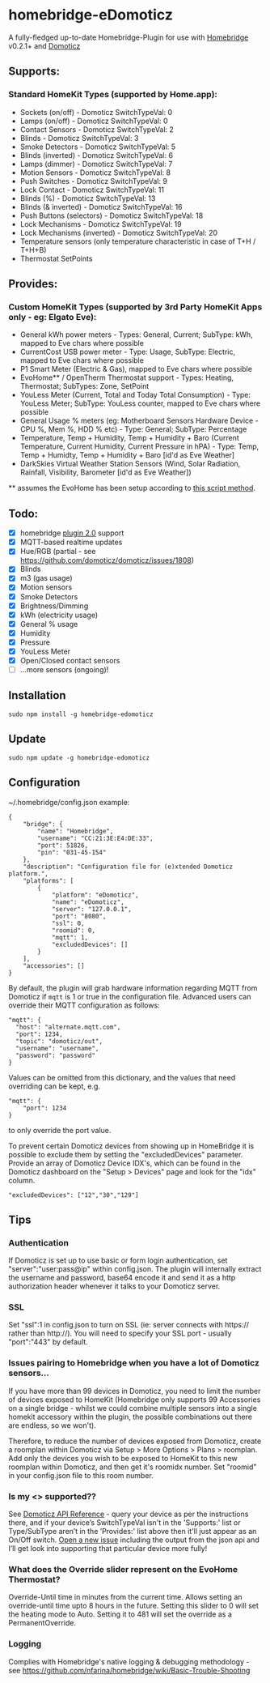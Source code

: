 # homebridge-eDomoticz
A fully-fledged up-to-date Homebridge-Plugin
for use with [Homebridge](https://github.com/nfarina/homebridge) v0.2.1+
and [Domoticz](https://github.com/domoticz/domoticz)

## Supports:
### Standard HomeKit Types (supported by Home.app):
- Sockets (on/off) - Domoticz SwitchTypeVal: 0
- Lamps (on/off) - Domoticz SwitchTypeVal: 0
- Contact Sensors - Domoticz SwitchTypeVal: 2
- Blinds - Domoticz SwitchTypeVal: 3
- Smoke Detectors - Domoticz SwitchTypeVal: 5
- Blinds (inverted) - Domoticz SwitchTypeVal: 6
- Lamps (dimmer) - Domoticz SwitchTypeVal: 7
- Motion Sensors - Domoticz SwitchTypeVal: 8
- Push Switches -  Domoticz SwitchTypeVal: 9
- Lock Contact - Domoticz SwitchTypeVal: 11
- Blinds (%) - Domoticz SwitchTypeVal: 13
- Blinds (& inverted) - Domoticz SwitchTypeVal: 16
- Push Buttons (selectors) - Domoticz SwitchTypeVal: 18
- Lock Mechanisms - Domoticz SwitchTypeVal: 19
- Lock Mechanisms (inverted) - Domoticz SwitchTypeVal: 20
- Temperature sensors (only temperature characteristic in case of T+H / T+H+B)
- Thermostat SetPoints

## Provides:
### Custom HomeKit Types (supported by 3rd Party HomeKit Apps only - eg: Elgato Eve):
- General kWh power meters - Types: General, Current; SubType: kWh, mapped to Eve chars where possible
- CurrentCost USB power meter - Type: Usage, SubType: Electric, mapped to Eve chars where possible
- P1 Smart Meter (Electric & Gas), mapped to Eve chars where possible
- EvoHome** / OpenTherm Thermostat support - Types: Heating, Thermostat; SubTypes: Zone, SetPoint
- YouLess Meter (Current, Total and Today Total Consumption) - Type: YouLess Meter; SubType: YouLess counter, mapped to Eve chars where possible
- General Usage % meters (eg: Motherboard Sensors Hardware Device - CPU %, Mem %, HDD % etc) - Type: General; SubType: Percentage
- Temperature, Temp + Humidity, Temp + Humidity + Baro (Current Temperature, Current Humidity, Current Pressure in hPA) - Type: Temp, Temp + Humidty, Temp + Humidity + Baro [id'd as Eve Weather]
- DarkSkies Virtual Weather Station Sensors (Wind, Solar Radiation, Rainfall, Visibility, Barometer [id'd as Eve Weather])

** assumes the EvoHome has been setup according to [this script method](https://www.domoticz.com/wiki/Evohome#Scripting_for_RFG100).

## Todo:
- [x] homebridge [plugin 2.0](https://github.com/nfarina/homebridge/pull/497) support
- [x] MQTT-based realtime updates
- [x] Hue/RGB (partial - see https://github.com/domoticz/domoticz/issues/1808)
- [x] Blinds
- [x] m3 (gas usage)
- [x] Motion sensors
- [x] Smoke Detectors
- [x] Brightness/Dimming
- [x] kWh (electricity usage)
- [x] General % usage
- [x] Humidity
- [x] Pressure
- [x] YouLess Meter
- [x] Open/Closed contact sensors
- [ ] ...more sensors (ongoing)!

## Installation
```
sudo npm install -g homebridge-edomoticz
```

## Update
```
sudo npm update -g homebridge-edomoticz
```

## Configuration

~/.homebridge/config.json example:
```
{
    "bridge": {
        "name": "Homebridge",
        "username": "CC:21:3E:E4:DE:33",
        "port": 51826,
        "pin": "031-45-154"
    },
    "description": "Configuration file for (e)xtended Domoticz platform.",
    "platforms": [
        {
            "platform": "eDomoticz",
            "name": "eDomoticz",
            "server": "127.0.0.1",
            "port": "8080",
            "ssl": 0,
            "roomid": 0,
            "mqtt": 1,
            "excludedDevices": []
        }
    ],
    "accessories": []
}
```

By default, the plugin will grab hardware information regarding MQTT from Domoticz if `mqtt` is 1 or true in the configuration file.
Advanced users can override their MQTT configuration as follows:

```
"mqtt": {
  "host": "alternate.mqtt.com",
  "port": 1234,
  "topic": "domoticz/out",
  "username": "username",
  "password": "password"
}
```

Values can be omitted from this dictionary, and the values that need overriding can be kept, e.g.

```
"mqtt": {
    "port": 1234
}
```

to only override the port value.

To prevent certain Domoticz devices from showing up in HomeBridge it is possible to exclude them by setting the "excludedDevices" parameter.
Provide an array of Domoticz Device IDX's, which can be found in the Domoticz dashboard on the "Setup > Devices" page and look for the "idx" column.

```
"excludedDevices": ["12","30","129"]
```

## Tips

### Authentication
If Domoticz is set up to use basic or form login authentication, set "server":"user:pass@ip" within config.json. The plugin will internally extract the username and password, base64 encode it and send it as a http authorization header whenever it talks to your Domoticz server.

### SSL
Set "ssl":1 in config.json to turn on SSL (ie: server connects with https:// rather than http://). You will need to specify your SSL port - usually "port":"443" by default.

### Issues pairing to Homebridge when you have a lot of Domoticz sensors...
If you have more than 99 devices in Domoticz, you need to limit the number of devices exposed to HomeKit (Homebridge only supports 99 Accessories on a single bridge - whilst we could combine multiple sensors into a single homekit accessory within the plugin, the possible combinations out there are endless, so we won't).

Therefore, to reduce the number of devices exposed from Domoticz, create a roomplan within Domoticz via Setup > More Options > Plans > roomplan. Add only the devices you wish to be exposed to HomeKit to this new roomplan within Domoticz, and then get it's roomidx number. Set "roomid" in your config.json file to this room number.

### Is my <<some accessory>> supported??
See [Domoticz API Reference](https://www.domoticz.com/wiki/Domoticz_API/JSON_URL's#Retrieve_status_of_specific_device) - query your device as per the instructions there, and if your device’s SwitchTypeVal isn't in the 'Supports:' list or Type/SubType aren’t in the ’Provides:' list above then it'll just appear as an On/Off switch. [Open a new issue](https://github.com/PatchworkBoy/homebridge-eDomoticz/issues/new) including the output from the json api and I’ll get look into supporting that particular device more fully!

### What does the Override slider represent on the EvoHome Thermostat?
Override-Until time in minutes from the current time. Allows setting an override-until time upto 8 hours in the future. Setting this slider to 0 will set the heating mode to Auto. Setting it to 481 will set the override as a PermanentOverride.

### Logging
Complies with Homebridge's native logging & debugging methodology - see https://github.com/nfarina/homebridge/wiki/Basic-Trouble-Shooting
